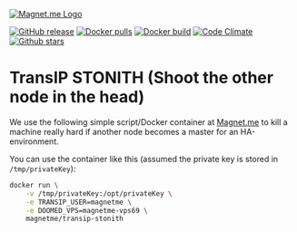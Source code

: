 [![Magnet.me Logo](https://cdn.magnet.me/images/logo-2015-full.svg)](https://magnet.me?ref=github-transip-stonith "Discover the best companies, jobs and internships at Magnet.me")

[![GitHub release](https://img.shields.io/github/release/magnetme/transip-stonith.svg)](https://github.com/Magnetme/transip-stonith/releases)
[![Docker pulls](https://img.shields.io/docker/pulls/magnetme/transip-stonith.svg)](https://hub.docker.com/r/magnetme/transip-stonith/)
[![Docker build](https://img.shields.io/docker/automated/magnetme/transip-stonith.svg)](https://hub.docker.com/r/magnetme/transip-stonith/)
[![Code Climate](https://img.shields.io/codeclimate/github/magnetme/transip-stonith.svg)](https://codeclimate.com/github/Magnetme/transip-stonith)
[![Github stars](https://img.shields.io/github/stars/magnetme/transip-stonith.svg?style=social&label=Star)](https://github.com/Magnetme/transip-stonith)

# TransIP STONITH (Shoot the other node in the head)

We use the following simple script/Docker container at [Magnet.me](https://magnet.me?ref=github-transip-stonith "Discover the best companies, jobs and internships at Magnet.me") to kill a machine really hard if another node becomes a master for an HA-environment.

You can use the container like this (assumed the private key is stored in `/tmp/privateKey`):
 
 ```bash
 docker run \
	 -v /tmp/privateKey:/opt/privateKey \
	 -e TRANSIP_USER=magnetme \
	 -e DOOMED_VPS=magnetme-vps69 \
	 magnetme/transip-stonith
 ```
